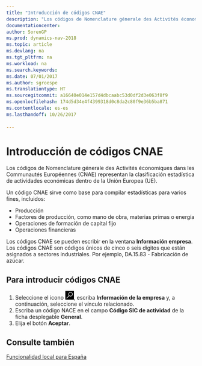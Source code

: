 ```yaml
---
title: "Introducción de códigos CNAE"
description: "Los códigos de Nomenclature génerale des Activités économiques dans les Communautés Européennes (CNAE) representan la clasificación estadística de actividades económicas dentro de la Unión Europea (UE)."
documentationcenter: 
author: SorenGP
ms.prod: dynamics-nav-2018
ms.topic: article
ms.devlang: na
ms.tgt_pltfrm: na
ms.workload: na
ms.search.keywords: 
ms.date: 07/01/2017
ms.author: sgroespe
ms.translationtype: HT
ms.sourcegitcommit: a16640e014e157d4dbcaabc53d0df2d3e063f8f9
ms.openlocfilehash: 174d5d34e4f4399318d0c8da2c80f9e36b5ba871
ms.contentlocale: es-es
ms.lasthandoff: 10/26/2017

---
```

# <a name="how-to-enter-nace-codes"></a>Introducción de códigos CNAE
Los códigos de Nomenclature génerale des Activités économiques dans les Communautés Européennes (CNAE) representan la clasificación estadística de actividades económicas dentro de la Unión Europea (UE).  

Un código CNAE sirve como base para compilar estadísticas para varios fines, incluidos:  

- Producción  
- Factores de producción, como mano de obra, materias primas o energía  
- Operaciones de formación de capital fijo  
- Operaciones financieras  

Los códigos CNAE se pueden escribir en la ventana **Información empresa**. Los códigos CNAE son códigos únicos de cinco o seis dígitos que están asignados a sectores industriales. Por ejemplo, DA.15.83 - Fabricación de azúcar.  

## <a name="to-enter-nace-codes"></a>Para introducir códigos CNAE  

1.  Seleccione el icono ![Buscar página o informe](../../media/ui-search/search_small.png "icono Buscar página o informe"), escriba **Información de la empresa** y, a continuación, seleccione el vínculo relacionado.  
2.  Escriba un código NACE en el campo **Código SIC de actividad** de la ficha desplegable **General**.  
3.  Elija el botón **Aceptar**.  

## <a name="see-also"></a>Consulte también  
 [Funcionalidad local para España](spain-local-functionality.md)

